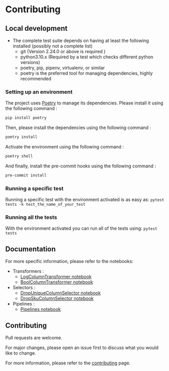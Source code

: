 # Contributing

## Local development

- The complete test suite depends on having at least the following installed
  (possibly not a complete list)
  - git (Version 2.24.0 or above is required )
  - python3.10.x (Required by a test which checks different python versions)
  <!-- - tox (or venv) -->
  - poetry, pip, pipenv, virtualenv, or similar
  - poetry is the preferred tool for managing dependencies, highly recommended

### Setting up an environment

The project uses [Poetry](https://python-poetry.org/) to manage its dependencies.
Please install it using the following command :

```bash
pip install poetry
```

Then, please install the dependencies using the following command :

```bash
poetry install
```

Activate the environment using the following command :

```bash
poetry shell
```

And finally, install the pre-commit hooks using the following command :

```bash
pre-commit install
```


### Running a specific test

Running a specific test with the environment activated is as easy as:
`pytest tests -k test_the_name_of_your_test`

### Running all the tests

With the environment activated you can run all of the tests
using:
`pytest tests`


## Documentation

For more specific information, please refer to the notebooks: 

* Transformers : 
  * [LogColumnTransformer notebook](https://github.com/AlexandreGazagnes/scikit-transformers/blob/main/docs/notebooks/transformer/LogColumnTransformer.ipynb)
  * [BoolColumnTransformer notebook](https://github.com/AlexandreGazagnes/scikit-transformers/blob/main/docs/notebooks/transformer/BoolColumnTransformer.ipynb)
* Selectors : 
  * [DropUniqueColumnSelector notebook](https://github.com/AlexandreGazagnes/scikit-transformers/blob/main/docs/notebooks/selector/DropUniqueColumnSelector.ipynb)
  * [DropSkuColumnSelector notebook](https://github.com/AlexandreGazagnes/scikit-transformers/blob/main/docs/notebooks/selector/DropSkuColumnSelector.ipynb)
* Pipelines :
  * [Pipelines notebook](https://github.com/AlexandreGazagnes/scikit-transformers/blob/main/docs/notebooks/Pipelines.ipynb)




## Contributing

Pull requests are welcome.

For major changes, please open an issue first to discuss what you would like to change.

For more information, please refer to the [contributing](https://alexandregazagnes.github.io/scikit-transformers/CONTRIBUTING/) page.
